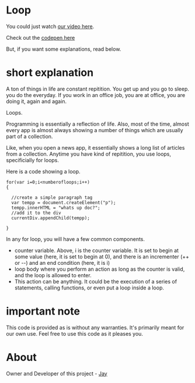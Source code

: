 # Loop

You could just watch [our video here]().

Check out the [codepen here](https://codepen.io/jay-pancodu/pen/NWNPrGp)

But, if you want some explanations, read below.

# short explanation

A ton of things in life are constant repitition. You get up and you go to sleep. you do the everyday. If you work in an office job, you are at office, you are doing it, again and again. 

Loops.

Programming is essentially a reflection of life. Also, most of the time, almost every app is almost always showing a number of things which are usually part of a collection. 

Like, when you open a news app, it essentially shows a long list of articles from a collection. Anytime you have kind of repitition, you use loops, specificially for loops.

Here is a code showing a loop. 

    for(var i=0;i<numberofloops;i++)
    {
     
      //create a simple paragraph tag
      var tempp = document.createElement("p");
      tempp.innerHTML = "whats up doc?"; 
      //add it to the div
      currentDiv.appendChild(tempp);
      
    }

In any for loop, you will have a few common components. 

* counter variable. Above, i is the counter variable. It is set to begin at some value (here, it is set to begin at 0), and there is an incrementer (++ or --) and an end condition (here, it is i<numberofloops>)
* loop body where you perform an action as long as the counter is valid, and the loop is allowed to enter.
* This action can be anything. It could be the execution of a series of statements, calling functions, or even put a loop inside a loop.

# important note 

This code is provided as is without any warranties. It's primarily meant for our own use. Feel free to use this code as it pleases you.

# About

Owner and Developer of this project - [Jay](http://thechalakas.com)
